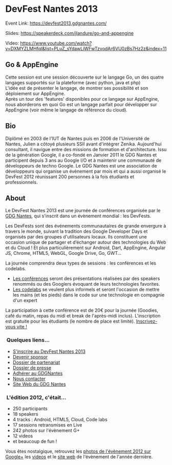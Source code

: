# DevFest Nantes 2013

Event Link: https://devfest2013.gdgnantes.com/

Slides: https://speakerdeck.com/jlandure/go-and-appengine

Video: https://www.youtube.com/watch?v=DXMYZLMHfqI&list=PLuZ_sYdawLiWFwTzvodAr6VU0zBs7Hz2z&index=11

## Go & AppEngine

Cette session est une session découverte sur le langage Go, un des quatre langages supportés sur la plateforme (avec python, java et php)  
L'idée est de présenter le langage, de montrer ses possibilité et son déploiement sur AppEngine.  
Après un tour des 'features' disponibles pour ce langage sur AppEngine, nous aborderons en quoi Go est un langage parfait pour développer sur AppEngine (voir même le langage de référence du cloud).

## Bio

Diplômé en 2003 de l'IUT de Nantes puis en 2006 de l'Université de Nantes, Julien a côtoyé plusieurs SSII avant d'intégrer Zenika. Aujourd'hui consultant, il navigue entre des missions de formation et d'architecture. Issu de la génération Google, il a co-fondé en Janvier 2011 le GDG Nantes et participent depuis 3 ans au Google I/O et à maintenir une communauté de développeurs de techno Google. Le GDG Nantes est une association de développeurs qui organise un évènement par mois et qui a aussi organisé le DevFest 2012 réunissant 200 personnes à la fois étudiants et professionnels.

## About

Le DevFest Nantes 2013 est une journée de conférences organisée par le [GDG Nantes](http://www.gdgnantes.com), qui s'inscrit dans un évènement mondial : les DevFests.

Les DevFests sont des événements communautaires de grande envergure à travers le monde, suivant la tradition des Google Developer Days et organisés par des groupes d'utilisateurs locaux. Ils constituent une occasion unique de partager et d’échanger autour des technologies du Web et du Cloud ! Et plus particulièrement sur Android, Dart, AppEngine, Angular JS, Chrome, HTML5, WebGL, Google Drive, Go, GWT…

La journée comprendra deux types de sessions : les conférences et les codelabs.

*   <u>Les conférences</u> seront des présentations réalisées par des speakers renommés ou des Googlers évoquant de leurs technologies favorites.
*   <u>Les codelabs</u> se veulent plus informels et seront l'occasion de mettre les mains (et les pieds) dans le code sur une technologie en compagnie d'un expert

La participation à cette conférence est de 20€ pour la journée (Goodies, café du matin, repas du midi et break de l'après-midi inclus). L'inscription est gratuite pour les étudiants (le nombre de place est limité). [Inscrivez-vous vite !](./index.html#/subscribe)

###  Quelques liens...

*   [S'inscrire au DevFest Nantes 2013](./index.html#/subscribe)
*   [Devenir sponsor](./index.html#/sponsors)
*   [Dossier de partenariat](http://drive.google.com/uc?export=download&id=0Bx5mRU2mXdx0ZkdUWFlRWFFRcWs)
[](http://drive.google.com/uc?export=download&id=0Bx5mRU2mXdx0ZkdUWFlRWFFRcWs)
*   [](http://drive.google.com/uc?export=download&id=0Bx5mRU2mXdx0ZkdUWFlRWFFRcWs)[Dossier de presse](http://drive.google.com/uc?export=download&id=0Bx5mRU2mXdx0YWRRUkVOb3o1Tk0)
[](http://drive.google.com/uc?export=download&id=0Bx5mRU2mXdx0YWRRUkVOb3o1Tk0)
*   [](http://drive.google.com/uc?export=download&id=0Bx5mRU2mXdx0YWRRUkVOb3o1Tk0)[Adhérer au GDGNantes](./index.html#/contacts)
*   [Nous contacter](mailto:bureau@gdgnantes.com)
*   [Site Web du GDG Nantes](http://www.gdgnantes.com)

###  L'édition 2012, c'était...

*   250 participants
*   18 speakers
*   4 tracks : Android, HTML5, Cloud, Code labs
*   17 sessions retransmises en Live
*   242 photos sur l'évènement G+
*   12 videos
*   et beaucoup de fun !

Vous êtes nostalgique, retrouvez les [photos de l'évènement 2012 sur Google+](https://plus.google.com/events/gallery/csmfdjhhq052a27u7h1trel3o10) les [videos](http://www.youtube.com/user/gdgnantes) et le [site web](http://devfest2012.gdgnantes.com) de l'évènement de l'année dernière.